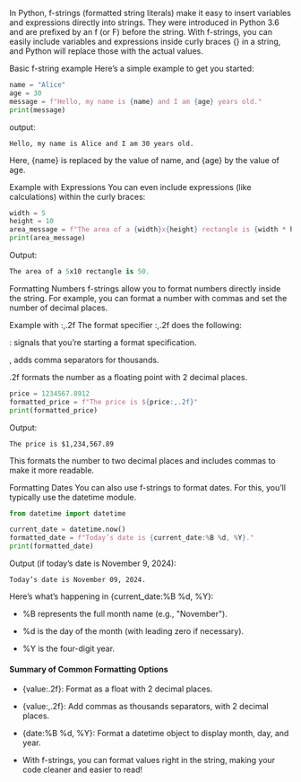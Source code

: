 In Python, f-strings (formatted string literals) make it easy to insert variables and expressions directly into strings. They were introduced in Python 3.6 and are prefixed by an f (or F) before the string. With f-strings, you can easily include variables and expressions inside curly braces {} in a string, and Python will replace those with the actual values.

Basic f-string example
Here’s a simple example to get you started:
```python
name = "Alice"
age = 30
message = f"Hello, my name is {name} and I am {age} years old."
print(message)
```
output:
```
Hello, my name is Alice and I am 30 years old.
```
Here, {name} is replaced by the value of name, and {age} by the value of age.

Example with Expressions
You can even include expressions (like calculations) within the curly braces:
```python
width = 5
height = 10
area_message = f"The area of a {width}x{height} rectangle is {width * height}."
print(area_message)
```
Output:
```csharp
The area of a 5x10 rectangle is 50.
```
Formatting Numbers
f-strings allow you to format numbers directly inside the string. For example, you can format a number with commas and set the number of decimal places.

Example with :,.2f
The format specifier :,.2f does the following:

: signals that you’re starting a format specification.

, adds comma separators for thousands.

.2f formats the number as a floating point with 2 decimal places.
```python
price = 1234567.8912
formatted_price = f"The price is ${price:,.2f}"
print(formatted_price)
```
Output:
```
The price is $1,234,567.89
```
This formats the number to two decimal places and includes commas to make it more readable.

Formatting Dates
You can also use f-strings to format dates. For this, you’ll typically use the datetime module.
```python
from datetime import datetime

current_date = datetime.now()
formatted_date = f"Today’s date is {current_date:%B %d, %Y}."
print(formatted_date)
```
Output (if today’s date is November 9, 2024):
```
Today’s date is November 09, 2024.
```

Here’s what’s happening in {current_date:%B %d, %Y}:

* %B represents the full month name (e.g., "November").

* %d is the day of the month (with leading zero if necessary).

* %Y is the four-digit year.

#### Summary of Common Formatting Options
* {value:.2f}: Format as a float with 2 decimal places.

* {value:,.2f}: Add commas as thousands separators, with 2 decimal places.

* {date:%B %d, %Y}: Format a datetime object to display month, day, and year.

* With f-strings, you can format values right in the string, making your code cleaner and easier to read!
